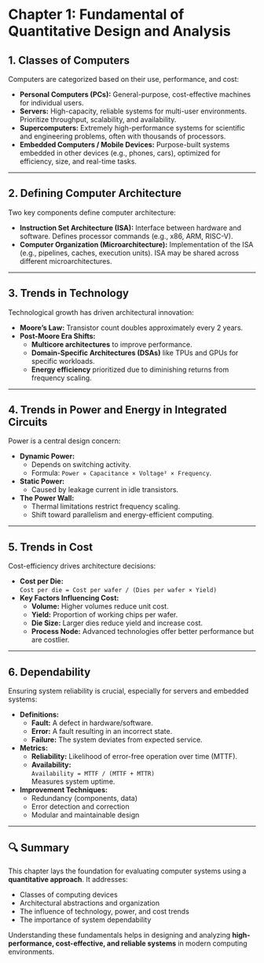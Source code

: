 # Chapter 1: Fundamental of Quantitative Design and Analysis

## 1. Classes of Computers

Computers are categorized based on their use, performance, and cost:

- **Personal Computers (PCs):** General-purpose, cost-effective machines for individual users.
- **Servers:** High-capacity, reliable systems for multi-user environments. Prioritize throughput, scalability, and availability.
- **Supercomputers:** Extremely high-performance systems for scientific and engineering problems, often with thousands of processors.
- **Embedded Computers / Mobile Devices:** Purpose-built systems embedded in other devices (e.g., phones, cars), optimized for efficiency, size, and real-time tasks.

---

## 2. Defining Computer Architecture

Two key components define computer architecture:

- **Instruction Set Architecture (ISA):** Interface between hardware and software. Defines processor commands (e.g., x86, ARM, RISC-V).
- **Computer Organization (Microarchitecture):** Implementation of the ISA (e.g., pipelines, caches, execution units). ISA may be shared across different microarchitectures.

---

## 3. Trends in Technology

Technological growth has driven architectural innovation:

- **Moore’s Law:** Transistor count doubles approximately every 2 years.
- **Post-Moore Era Shifts:**
  - **Multicore architectures** to improve performance.
  - **Domain-Specific Architectures (DSAs)** like TPUs and GPUs for specific workloads.
  - **Energy efficiency** prioritized due to diminishing returns from frequency scaling.

---

## 4. Trends in Power and Energy in Integrated Circuits

Power is a central design concern:

- **Dynamic Power:**
  - Depends on switching activity.
  - Formula: `Power ∝ Capacitance × Voltage² × Frequency`.
- **Static Power:**
  - Caused by leakage current in idle transistors.
- **The Power Wall:**
  - Thermal limitations restrict frequency scaling.
  - Shift toward parallelism and energy-efficient computing.

---

## 5. Trends in Cost

Cost-efficiency drives architecture decisions:

- **Cost per Die:**  
  `Cost per die = Cost per wafer / (Dies per wafer × Yield)`
- **Key Factors Influencing Cost:**
  - **Volume:** Higher volumes reduce unit cost.
  - **Yield:** Proportion of working chips per wafer.
  - **Die Size:** Larger dies reduce yield and increase cost.
  - **Process Node:** Advanced technologies offer better performance but are costlier.

---

## 6. Dependability

Ensuring system reliability is crucial, especially for servers and embedded systems:

- **Definitions:**
  - **Fault:** A defect in hardware/software.
  - **Error:** A fault resulting in an incorrect state.
  - **Failure:** The system deviates from expected service.
- **Metrics:**
  - **Reliability:** Likelihood of error-free operation over time (MTTF).
  - **Availability:**  
    `Availability = MTTF / (MTTF + MTTR)`  
    Measures system uptime.
- **Improvement Techniques:**
  - Redundancy (components, data)
  - Error detection and correction
  - Modular and maintainable design

---

## 🔍 Summary

This chapter lays the foundation for evaluating computer systems using a **quantitative approach**. It addresses:

- Classes of computing devices
- Architectural abstractions and organization
- The influence of technology, power, and cost trends
- The importance of system dependability

Understanding these fundamentals helps in designing and analyzing **high-performance, cost-effective, and reliable systems** in modern computing environments.
